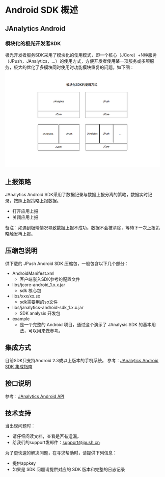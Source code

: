# Android SDK 概述
<style>
img[alt= jiguang] { width: 800px; }
</style>
## JAnalytics Android
### 模块化的极光开发者SDK
极光开发者服务SDK采用了模块化的使用模式，即一个核心（JCore）+N种服务（JPush，JAnalytics，...）的使用方式，方便开发者使用某一项服务或多项服务，极大的优化了多模块同时使用时功能模块重复的问题。如下图：
![jiguang](./image/sdk_model.png)

## 上报策略
JAnalytics Android SDK采用了数据记录与数据上报分离的策略，数据实时记录，按照上报策略上报数据。

+ 打开应用上报
+ 关闭应用上报

备注：如遇到极端情况导致数据上报不成功，数据不会被清除，等待下一次上报策略触发再上报。

## 压缩包说明
供下载的 JPush Android SDK 压缩包，一般包含以下几个部分：

+ AndroidManifest.xml
	+ 客户端嵌入SDK参考的配置文件
+ libs/jcore-android_1.x.x.jar
	+ sdk 核心包
+ libs/xxx/xx.so
	+ sdk需要用的so文件
+ libs/janalytics-android-sdk_1.x.x.jar
	+ SDK analysis 开发包
+ example
	+ 是一个完整的 Android 项目，通过这个演示了 JAnalysis SDK 的基本用法，可以用来做参考。

## 集成方式
目前SDK只支持Android 2.3或以上版本的手机系统。
参考：[JAnalytics Android SDK 集成指南](android_guide)

## 接口说明
参考：[JAnalytics Android API](android_api)

## 技术支持

当出现问题时：

+ 请仔细阅读文档，查看是否有遗漏。
+ 给我们的support发邮件：[support&#64;jpush.cn](mailto:support&#64;jpush.cn)

为了更快速的解决问题，在寻求帮助时，请提供下列信息：

+ 提供appkey
+ 如果是 SDK 问题请提供对应的 SDK 版本和完整的日志记录

